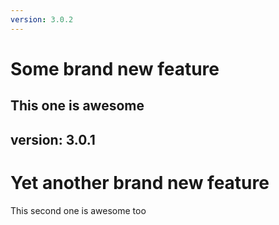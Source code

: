 ```yaml
---
version: 3.0.2
---
```

# Some brand new feature

This one is awesome
---
version: 3.0.1
---
# Yet another brand new feature

This second one is awesome too
